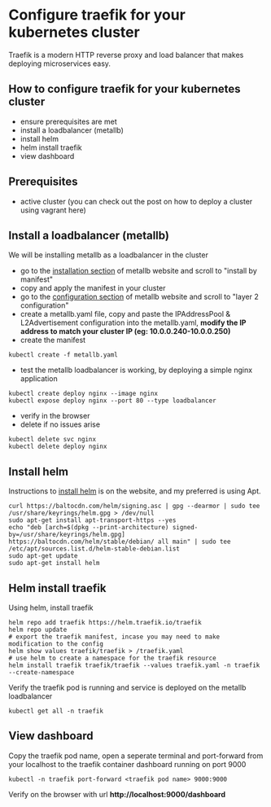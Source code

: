 # Configure traefik for your kubernetes cluster

Traefik is a modern HTTP reverse proxy and load balancer that makes deploying microservices easy.

## How to configure traefik for your kubernetes cluster
- ensure prerequisites are met
- install a loadbalancer (metallb)
- install helm
- helm install traefik
- view dashboard

## Prerequisites
- active cluster (you can check out the post on how to deploy a cluster using vagrant here)

## Install a loadbalancer (metallb)
We will be installing metallb as a loadbalancer in the cluster
- go to the [installation section](https://metallb.universe.tf/installation/) of metallb website and scroll to "install by manifest"
- copy and apply the manifest in your cluster
- go to the [configuration section](https://metallb.universe.tf/configuration/) of metallb website and scroll to "layer 2 configuration"
- create a metallb.yaml file, copy and paste the IPAddressPool & L2Advertisement configuration into the metallb.yaml, **modify the IP address to match your cluster IP (eg: 10.0.0.240-10.0.0.250)**
- create the manifest

```
kubectl create -f metallb.yaml
```
- test the metallb loadbalancer is working, by deploying a simple nginx application

```
kubectl create deploy nginx --image nginx
kubectl expose deploy nginx --port 80 --type loadbalancer
```
- verify in the browser
- delete if no issues arise

```
kubectl delete svc nginx
kubectl delete deploy nginx
```

## Install helm
Instructions to [install helm](https://helm.sh/docs/intro/install/) is on the website, and my preferred is using Apt.

```
curl https://baltocdn.com/helm/signing.asc | gpg --dearmor | sudo tee /usr/share/keyrings/helm.gpg > /dev/null
sudo apt-get install apt-transport-https --yes
echo "deb [arch=$(dpkg --print-architecture) signed-by=/usr/share/keyrings/helm.gpg] https://baltocdn.com/helm/stable/debian/ all main" | sudo tee /etc/apt/sources.list.d/helm-stable-debian.list
sudo apt-get update
sudo apt-get install helm
```

## Helm install traefik
Using helm, install traefik

```
helm repo add traefik https://helm.traefik.io/traefik
helm repo update
# export the traefik manifest, incase you may need to make modification to the config
helm show values traefik/traefik > /traefik.yaml
# use helm to create a namespace for the traefik resource
helm install traefik traefik/traefik --values traefik.yaml -n traefik --create-namespace
```
Verify the traefik pod is running and service is deployed on the metallb loadbalancer

```
kubectl get all -n traefik
```

## View dashboard
Copy the traefik pod name, open a seperate terminal and port-forward from your localhost to the traefik container dashboard running on port 9000

```
kubectl -n traefik port-forward <traefik pod name> 9000:9000
```
Verify on the browser with url **http://localhost:9000/dashboard**

